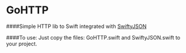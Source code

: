GoHTTP
======

####Simple HTTP lib to Swift integrated with [SwiftyJSON](https://github.com/SwiftyJSON/SwiftyJSON)

####To use:
Just copy the files: GoHTTP.swift and SwiftyJSON.swift to your project. 